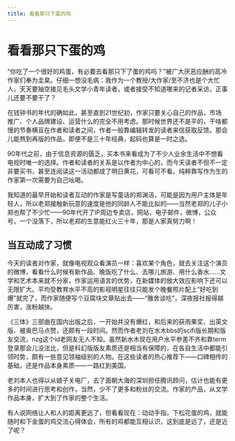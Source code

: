 ```yaml
---
title: 看看那只下蛋的鸡
---
```

# 看看那只下蛋的鸡

“你吃了一个很好的鸡蛋，有必要去看那只下了蛋的鸡吗？”被广大厌恶应酬的高冷作家们奉为圭臬。仔细一想没毛病：我作为一个教授/大作家/至不济也是个大忙人，天天要抽空接见毛头文学小青年读者，或者接受不知道哪来的记者采访，正事儿还要不要干了？

在钱钟书的年代的确如此，甚至直到21世纪初，作家只要关心自己的作品，市场推广、个人品牌建设、运营什么的完全不用考虑。那时候世界还不是平的，干啥都慢的节奏横亘在作者和读者之间，作者一般靠编辑转发的读者来信获取反馈。那会儿能熬到再版的作品，即便不是三十年经典，起码也算是一时之选。

90年代之前，由于信息资源的匮乏，买本书来看成为了不少人业余生活中不想看电视时唯一的选择。作者和读者的关系是以作者为中心的，而今天读者不但不一定非要买书，甚至连阅读这一活动都成了明日黄花，可看可不看。纯粹靠写作为生的作家第一次需要为自己吆喝。


我知道的最早开始和读者互动的作家是写童话的郑渊洁，可能是因为用户主体是年轻人，所以老郑接触新玩意的速度是他的同龄人不能比拟的——当然老郑的儿子小郑也帮了不少忙——90年代开了IP周边专卖店，网站，电子邮件，微博，公众号，一个没落下，所以老郑的生意能红火三十年，那是人家真努力啊！


## 当互动成了习惯

今天的读者对作家，就像电视观众看演员一样：喜欢某个角色，就去关注这个演员的微博，看看什么时候有新作品、晚饭吃了什么、去哪儿旅游、用什么香水......文学和艺术本来就不分家，作家运用语言的优势，在新媒体的放大效应影响下还可以无限扩大。平均受教育水平不高的影视明星往往只能发个晚餐照片配上“好吃到爆”就完了，而作家随便写个豆腐块文章贴出去——“雅舍谈吃”，深夜报社报得越厉害，涨粉越快。

《三体》三部曲在国内出版之后，一开始并没有爆红，和后来的获雨果奖、出英文版、被奥巴马点赞，还颇有一段时间。然而作者老刘在水木bbs的scifi版长期和版友交流，nzg这个id老网友无人不知。虽然新水木现在用户水平参差不齐和靠term登录那会儿没法比，但是科幻版版友素质还是相当有保障的，在各自生活中都能引领时势，颇有一些意见领袖级别的人物。在这些读者的热心推荐下——口碑相传的基础，还是作品本身素质——一路红到美国。

老刘本人也得以从娘子关电厂，去了面朝大海的深圳担任腾讯顾问，估计也能有更多的时间进行思考和创作，当然，少不了更多和粉丝的交流。作家的产品，从文学作品本身，扩大到了作家的整个生活。

有人说网络让人和人的距离更远了，但看看现在：动动手指，下松花蛋的鸡，就能随时和下金蛋的鸡交流心得体会，所有的鸡都能互相认识，这到底是远了，还是近了呢？
